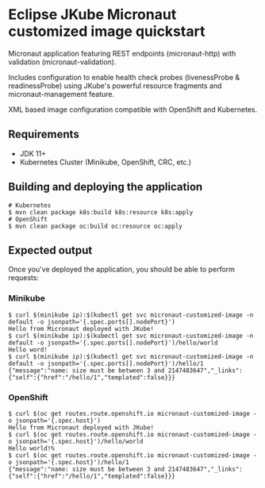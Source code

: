 # Eclipse JKube Micronaut customized image quickstart

Micronaut application featuring REST endpoints (micronaut-http) with validation (micronaut-validation).

Includes configuration to enable health check probes (livenessProbe &amp; readinessProbe) using JKube's
powerful resource fragments and micronaut-management feature.

XML based image configuration compatible with OpenShift and Kubernetes.

## Requirements

- JDK 11+
- Kubernetes Cluster (Minikube, OpenShift, CRC, etc.)

## Building and deploying the application

```shell script
# Kubernetes
$ mvn clean package k8s:build k8s:resource k8s:apply
# OpenShift
$ mvn clean package oc:build oc:resource oc:apply
```
## Expected output

Once you've deployed the application, you should be able to perform requests:

### Minikube

```shell script
$ curl $(minikube ip):$(kubectl get svc micronaut-customized-image -n default -o jsonpath='{.spec.ports[].nodePort}')
Hello from Micronaut deployed with JKube!
$ curl $(minikube ip):$(kubectl get svc micronaut-customized-image -n default -o jsonpath='{.spec.ports[].nodePort}')/hello/world
Hello word!
$ curl $(minikube ip):$(kubectl get svc micronaut-customized-image -n default -o jsonpath='{.spec.ports[].nodePort}')/hello/1
{"message":"name: size must be between 3 and 2147483647","_links":{"self":{"href":"/hello/1","templated":false}}}
```

### OpenShift

```shell script
$ curl $(oc get routes.route.openshift.io micronaut-customized-image -o jsonpath='{.spec.host}')
Hello from Micronaut deployed with JKube!
$ curl $(oc get routes.route.openshift.io micronaut-customized-image -o jsonpath='{.spec.host}')/hello/world
Hello world!%
$ curl $(oc get routes.route.openshift.io micronaut-customized-image -o jsonpath='{.spec.host}')/hello/1
{"message":"name: size must be between 3 and 2147483647","_links":{"self":{"href":"/hello/1","templated":false}}}
```
